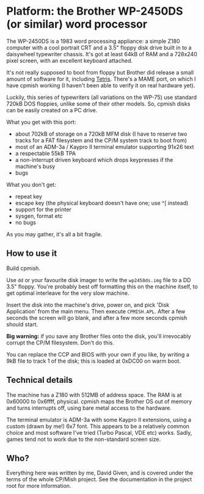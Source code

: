 Platform: the Brother WP-2450DS (or similar) word processor
===========================================================

The WP-2450DS is a 1983 word processing appliance: a simple Z180 computer with
a cool portrait CRT and a 3.5" floppy disk drive built in to a daisywheel
typewriter chassis. It's got at least 64kB of RAM and a 728x240 pixel screen,
with an excellent keyboard attached.

It's not really supposed to boot from floppy but Brother did release a small
amount of software for it, including
[Tetris](https://youtube.com/watch?v=3lSHfCdPRgw). There's a MAME port, on
which I have cpmish working (I haven't been able to verify it on real hardware
yet).

Luckily, this series of typewriters (all variations on the WP-75) use standard
720kB DOS floppies, unlike some of their other models. So, cpmish disks can be
easily created on a PC drive.

What you get with this port:

- about 702kB of storage on a 720kB MFM disk (I have to reserve two tracks for
  a FAT filesystem and the CP/M system track to boot from)
- most of an ADM-3a / Kaypro II terminal emulator supporting 91x26 text
- a respectable 55kB TPA
- a non-interrupt driven keyboard which drops keypresses if the machine's busy
- bugs

What you don't get:

- repeat key
- escape key (the physical keyboard doesn't have one; use ^[ instead)
- support for the printer
- sysgen, format etc
- no bugs

As you may gather, it's all a bit fragile.


How to use it
-------------

Build cpmish.

Use `dd` or your favourite disk imager to write the `wp2450ds.img` file to a DD
3.5" floppy. You're probably best off formatting this on the machine itself, to
get optimal interleave for the very slow machine.

Insert the disk into the machine's drive, power on, and pick 'Disk Application'
from the main menu. Then execute `CPMISH.APL`. After a few seconds the screen
will go blank, and after a few more seconds cpmish should start.

**Big warning:** if you save any Brother files onto the disk, you'll
irrevocably corrupt the CP/M filesystem. Don't do this.

You can replace the CCP and BIOS with your own if you like, by writing a 9kB
file to track 1 of the disk; this is loaded at 0xDC00 on warm boot.


Technical details
-----------------

The machine has a Z180 with 512MB of address space. The RAM is at 0x60000 to
0x6ffff, physical. cpmish maps the Brother OS out of memory and turns
interrupts off, using bare metal access to the hardware.

The terminal emulator is ADM-3a with some Kaypro II extensions, using a
custom (drawn by me!) 6x7 font. This appears to be a relatively common choice
and most software I've tried (Turbo Pascal, VDE etc) works. Sadly, games tend
not to work due to the non-standard screen size.


Who?
----

Everything here was written by me, David Given, and is covered under the
terms of the whole CP/Mish project. See the documentation in the project root
for more information.

